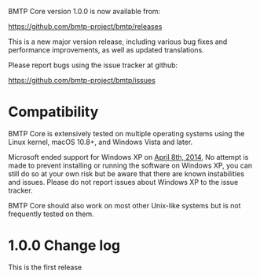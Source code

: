 BMTP Core version 1.0.0 is now available from:

  <https://github.com/bmtp-project/bmtp/releases>

This is a new major version release, including various bug fixes and
performance improvements, as well as updated translations.

Please report bugs using the issue tracker at github:

  <https://github.com/bmtp-project/bmtp/issues>

Compatibility
==============

BMTP Core is extensively tested on multiple operating systems using
the Linux kernel, macOS 10.8+, and Windows Vista and later.

Microsoft ended support for Windows XP on [April 8th, 2014](https://www.microsoft.com/en-us/WindowsForBusiness/end-of-xp-support),
No attempt is made to prevent installing or running the software on Windows XP, you
can still do so at your own risk but be aware that there are known instabilities and issues.
Please do not report issues about Windows XP to the issue tracker.

BMTP Core should also work on most other Unix-like systems but is not
frequently tested on them.



1.0.0 Change log
=================

This is the first release
